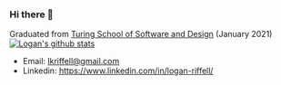 ### Hi there 👋
Graduated from [Turing School of Software and Design](https://turing.io/) (January 2021)
[![Logan's github stats](https://github-readme-stats.vercel.app/api?username=lkriffell)](https://github.com/lkriffell/github-readme-stats)

- Email: lkriffell@gmail.com
- Linkedin: https://www.linkedin.com/in/logan-riffell/
